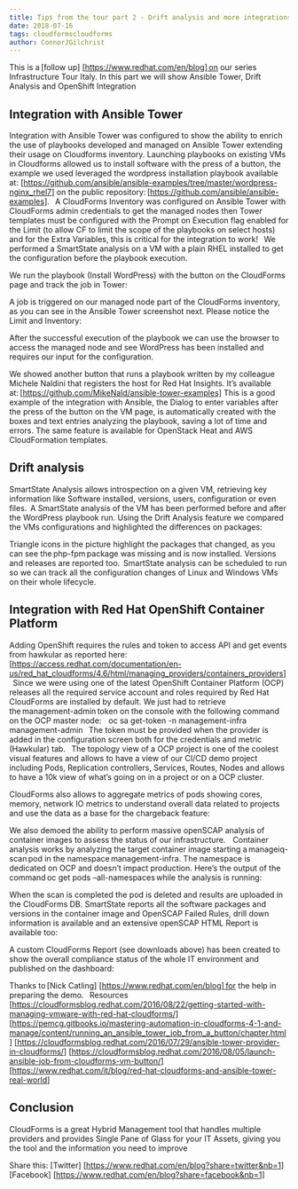 ```yaml
---
title: Tips from the tour part 2 - Drift analysis and more integrations 
date: 2018-07-16
tags: cloudformscloudforms
author: ConnorJGilchrist
---
```


This is a [follow up] [https://www.redhat.com/en/blog] on our series Infrastructure Tour Italy. In this part we will show Ansible Tower, Drift Analysis and OpenShift Integration

## Integration with Ansible Tower ##

Integration with Ansible Tower was configured to show the ability to enrich the use of playbooks developed and managed on Ansible Tower extending their usage on Cloudforms inventory. Launching playbooks on existing VMs in Cloudforms allowed us to install software with the press of a button, the example we used leveraged the wordpress installation playbook available at:
[https://github.com/ansible/ansible-examples/tree/master/wordpress-nginx_rhel7]
on the public repository: [https://github.com/ansible/ansible-examples].
  
A CloudForms Inventory was configured on Ansible Tower with CloudForms admin credentials to get the managed nodes then Tower templates must be configured with the Prompt on Execution flag enabled for the Limit (to allow CF to limit the scope of the playbooks on select hosts) and for the Extra Variables, this is critical for the integration to work!
  
We performed a SmartState analysis on a VM with a plain RHEL installed to get the configuration before the playbook execution.

We run the playbook (Install WordPress) with the button on the CloudForms page and track the job in Tower:

A job is triggered on our managed node part of the CloudForms inventory, as you can see in the Ansible Tower screenshot next. Please notice the Limit and Inventory:

After the successful execution of the playbook we can use the browser to access the managed node and see WordPress has been installed and requires our input for the configuration.

We showed another button that runs a playbook written by my colleague Michele Naldini that registers the host for Red Hat Insights. It’s available at: [https://github.com/MikeNald/ansible-tower-examples]
This is a good example of the integration with Ansible, the Dialog to enter variables after the press of the button on the VM page, is automatically created with the boxes and text entries analyzing the playbook, saving a lot of time and errors. The same feature is available for OpenStack Heat and AWS CloudFormation templates.
  
## Drift analysis ##

SmartState Analysis allows introspection on a given VM, retrieving key information like Software installed, versions, users, configuration or even files.  
A SmartState analysis of the VM has been performed before and after the WordPress playbook run.
Using the Drift Analysis feature we compared the VMs configurations and highlighted the differences on packages:

Triangle icons in the picture highlight the packages that changed, as you can see the php-fpm package was missing and is now installed. Versions and releases are reported too.  
SmartState analysis can be scheduled to run so we can track all the configuration changes of Linux and Windows VMs on their whole lifecycle.

## Integration with Red Hat OpenShift Container Platform ##

Adding OpenShift requires the rules and token to access API and get events from hawkular as reported here:
[https://access.redhat.com/documentation/en-us/red_hat_cloudforms/4.6/html/managing_providers/containers_providers]
  
Since we were using one of the latest OpenShift Container Platform (OCP) releases all the required service account and roles required by Red Hat CloudForms are installed by default.
We just had to retrieve the management-admin token on the console with the following command on the OCP master node:  
  
oc sa get-token -n management-infra management-admin
  
The token must be provided when the provider is added in the configuration screen both for the credentials and metric (Hawkular) tab.
  
The topology view of a OCP project is one of the coolest visual features and allows to have a view of our CI/CD demo project including Pods, Replication controllers, Services, Routes, Nodes and allows to have a 10k view of what’s going on in a project or on a OCP cluster.

CloudForms also allows to aggregate metrics of pods showing cores, memory, network IO metrics to understand overall data related to projects and use the data as a base for the chargeback feature:

We also demoed the ability to perform massive openSCAP analysis of container images to assess the status of our infrastructure.  
  
Container analysis works by analyzing the target container image starting a manageiq-scan pod in the namespace management-infra. The namespace is dedicated on OCP and doesn’t impact production. Here’s the output of the command oc get pods –all-namespaces while the analysis is running:

When the scan is completed the pod is deleted and results are uploaded in the CloudForms DB. SmartState reports all the software packages and versions in the container image and OpenSCAP Failed Rules, drill down information is available and an extensive openSCAP HTML Report is available too:

A custom CloudForms Report (see downloads above) has been created to show the overall compliance status of the whole IT environment and published on the dashboard:

Thanks to [Nick Catling] [https://www.redhat.com/en/blog] for the help in preparing the demo.
  
Resources
[https://cloudformsblog.redhat.com/2016/08/22/getting-started-with-managing-vmware-with-red-hat-cloudforms/]
[https://pemcg.gitbooks.io/mastering-automation-in-cloudforms-4-1-and-manage/content/running_an_ansible_tower_job_from_a_button/chapter.html]
[https://cloudformsblog.redhat.com/2016/07/29/ansible-tower-provider-in-cloudforms/]
[https://cloudformsblog.redhat.com/2016/08/05/launch-ansible-job-from-cloudforms-vm-button/]
[https://www.redhat.com/it/blog/red-hat-cloudforms-and-ansible-tower-real-world]

## Conclusion ##

CloudForms is a great Hybrid Management tool that handles multiple providers and provides Single Pane of Glass for your IT Assets, giving you the tool and the information you need to improve  

Share this:
[Twitter] [https://www.redhat.com/en/blog?share=twitter&nb=1]
[Facebook] [https://www.redhat.com/en/blog?share=facebook&nb=1]
